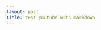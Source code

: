 ```yaml
---
layout: post
title: test youtube with markdown
---
```





<div id="text"></div>
 
<script>  
  
document.getElementById("text").innerHTML = "Text added by JavaScript code";
</script>
